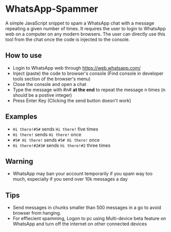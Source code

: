 # WhatsApp-Spammer
A simple JavaScript snippet to spam a WhatsApp chat with a message repeating a given number of times. It requires the user to login to WhatsApp web on a computer on any modern browsers.
The user can directly use this tool from the chat once the code is injected to the console.

## How to use
- Login to WhatsApp web through https://web.whatsapp.com/
- Inject (paste) the code to browser's console (Find console in developer tools section of the browser's menu)
- Close the console and open a chat
- Type the message with #n# **at the end** to repeat the message n times (n should be a postive integer)
- Press Enter Key (Clicking the send button doesn't work)

## Examples
- `Hi there!#5#` sends `Hi there!` five times <br/>
- `Hi there!` sends `Hi there!` once <br/>
- `#5# Hi there!` sends `#5# Hi there!` once <br/>
- `Hi there!#2#3#` sends `Hi there!#2` three times <br/>

## Warning
- WhatsApp may ban your account temporarily if you spam way too much, especially if you send over 10k messages a day

## Tips
- Send messages in chunks smaller than 500 messages in a go to avoid browser from hanging.
- For effiecient spamming, Logon to pc using Multi-device beta feature on WhatsApp and turn off the internet on other connected devices 
